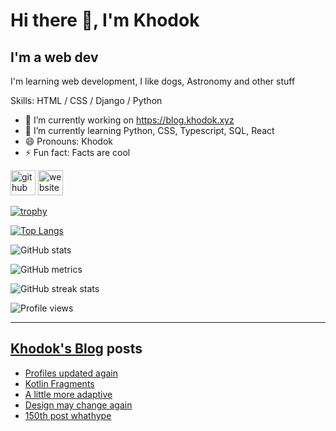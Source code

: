 # Hi there 👋, I'm Khodok

## I'm a web dev

I'm learning web development, I like dogs, Astronomy and other stuff

Skills: HTML / CSS / Django / Python

- 🔭 I’m currently working on https://blog.khodok.xyz
- 🌱 I’m currently learning Python, CSS, Typescript, SQL, React
- 😄 Pronouns: Khodok
- ⚡ Fun fact: Facts are cool

[<img src='https://cdn.jsdelivr.net/npm/simple-icons@3.0.1/icons/github.svg' alt='github' height='40'>](https://github.com/Khoding)
[<img src='https://cdn.jsdelivr.net/npm/simple-icons@3.0.1/icons/icloud.svg' alt='website' height='40'>](https://khodok.xyz)

[![trophy](https://github-profile-trophy.vercel.app/?username=Khoding)](https://github.com/ryo-ma/github-profile-trophy)

[![Top Langs](https://github-readme-stats.vercel.app/api/top-langs/?username=Khoding)](https://github.com/anuraghazra/github-readme-stats)

![GitHub stats](https://github-readme-stats.vercel.app/api?username=Khoding&show_icons=true)  

![GitHub metrics](https://metrics.lecoq.io/Khoding)  

![GitHub streak stats](https://github-readme-streak-stats.herokuapp.com/?user=Khoding)  

![Profile views](https://gpvc.arturio.dev/Khoding)  

---

## [Khodok's Blog] posts

<!-- BLOG-POST-LIST:START -->
- [Profiles updated again](https://blog.khodok.xyz/post/profiles-updated-again/)
- [Kotlin Fragments](https://blog.khodok.xyz/post/kotlin-fragments/)
- [A little more adaptive](https://blog.khodok.xyz/post/a-little-more-adaptive/)
- [Design may change again](https://blog.khodok.xyz/post/design-may-change-again/)
- [150th post whathype](https://blog.khodok.xyz/post/150th-post-whathype/)
<!-- BLOG-POST-LIST:END -->

[khodok's blog]: https://khoding.github.io/Khodirect/khoBlog "Khodok's Blog"
